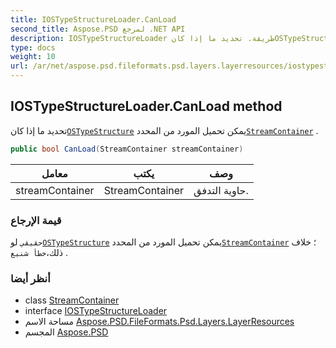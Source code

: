```yaml
---
title: IOSTypeStructureLoader.CanLoad
second_title: Aspose.PSD لمرجع .NET API
description: IOSTypeStructureLoader طريقة. تحديد ما إذا كانOSTypeStructure يمكن تحميل المورد من المحددStreamContainer .
type: docs
weight: 10
url: /ar/net/aspose.psd.fileformats.psd.layers.layerresources/iostypestructureloader/canload/
---
```

## IOSTypeStructureLoader.CanLoad method

تحديد ما إذا كان[`OSTypeStructure`](../../ostypestructure/) يمكن تحميل المورد من المحدد[`StreamContainer`](../../../aspose.psd/streamcontainer/) .

```csharp
public bool CanLoad(StreamContainer streamContainer)
```

| معامل | يكتب | وصف |
| --- | --- | --- |
| streamContainer | StreamContainer | حاوية التدفق. |

### قيمة الإرجاع

`حقيقي` لو[`OSTypeStructure`](../../ostypestructure/) يمكن تحميل المورد من المحدد[`StreamContainer`](../../../aspose.psd/streamcontainer/) ؛ خلاف ذلك،`خطأ شنيع` .

### أنظر أيضا

* class [StreamContainer](../../../aspose.psd/streamcontainer/)
* interface [IOSTypeStructureLoader](../)
* مساحة الاسم [Aspose.PSD.FileFormats.Psd.Layers.LayerResources](../../iostypestructureloader/)
* المجسم [Aspose.PSD](../../../)


